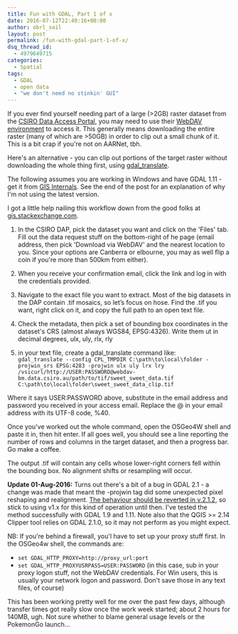 ```yaml
---
title: Fun with GDAL, Part 1 of x
date: 2016-07-12T22:49:16+00:00
author: obrl_soil
layout: post
permalink: /fun-with-gdal-part-1-of-x/
dsq_thread_id:
  - 4979649715
categories:
  - Spatial
tags:
  - GDAL
  - open data
  - "we don't need no stinkin' GUI"
---
```

If you ever find yourself needing part of a large (>2GB) raster dataset from the [CSIRO Data Access Portal](https://data.csiro.au/dap/home?execution=e3s1), you may need to use their [WebDAV environment](https://confluence.csiro.au/public/daphelp/data-access-portal-users-guide/find-data/data-descriptions/access-or-download-data/large-collection-access-non-csiro-users) to access it. This generally means downloading the entire raster (many of which are >50GB) in order to clip out a small chunk of it. This is a bit crap if you're not on AARNet, tbh. 

Here's an alternative - you can clip out portions of the target raster without downloading the whole thing first, using [gdal_translate](http://www.gdal.org/gdal_translate.html).

The following assumes you are working in Windows and have GDAL 1.11 - get it from [GIS Internals](http://www.gisinternals.com/). See the end of the post for an explanation of why I'm not using the latest version.

I got a little help nailing this workflow down from the good folks at [gis.stackexchange.com](http://gis.stackexchange.com/questions/201493/gdal-translate-and-remote-file-location).

1. In the CSIRO DAP, pick the dataset you want and click on the 'Files' tab. Fill out the data request stuff on the bottom-right of he page (email address, then pick 'Download via WebDAV' and the nearest location to you. Since your options are Canberra or elbourne, you may as well flip a coin if you're more than 500km from either).

2. When you receive your confirmation email, click the link and log in with the credentials provided.

3. Navigate to the exact file you want to extract. Most of the big datasets in the DAP contain .tif mosaics, so let&#8217;s focus on hose. Find the .tif you want, right click on it, and copy the full path to an open text file.

4. Check the metadata, then pick a set of bounding box coordinates in the dataset's CRS (almost always WGS84, EPSG:4326). Write them ut in decimal degrees, ulx, uly, rlx, rly

5. in your text file, create a gdal_translate command like:  
        `gdal_translate --config CPL_TMPDIR C:\path\to\local\folder -projwin_srs EPSG:4283 -projwin ulx uly lrx lry /vsicurl/http://USER:PASSWORD@webdav-bm.data.csiro.au/path/to/tif/sweet_sweet_data.tif C:\path\to\local\folder\sweet_sweet_data_clip.tif`  

Where it says USER:PASSWORD above, substitute in the email address and password you received in your access email. Replace the @ in your email address with its UTF-8 code, %40.

Once you've worked out the whole command, open the OSGeo4W shell and paste it in, then hit enter. If all goes well, you should see a line reporting the number of rows and columns in the target dataset, and then a progress bar. Go make a coffee.

The output .tif will contain any cells whose lower-right corners fell within the bounding box. No alignment shifts or resampling will occur.

**Update 01-Aug-2016:** Turns out there's a bit of a bug in GDAL 2.1 - a change was made that meant the -projwin tag did some unexpected pixel reshaping and realignment. [The behaviour should be reverted in v.2.1.2](https://trac.osgeo.org/gdal/ticket/6610), so stick to using v1.x for this kind of operation until then. I've tested the method successfully with GDAL 1.9 and 1.11. Note also that the QGIS >= 2.14 Clipper tool relies on GDAL 2.1.0, so it may not perform as you might expect.

NB: If you're behind a firewall, you'l have to set up your proxy stuff first. In the OSGeo4w shell, the commands are:  
* `set GDAL_HTTP_PROXY=http://proxy_url:port`  
* `set GDAL_HTTP_PROXYUSRPASS=USER:PASSWORD` (in this case, sub in your proxy logon stuff, not the WebDAV credentials. For Win users, this is usually your network logon and password. Don't save those in any text files, of course)  

This has been working pretty well for me over the past few days, although transfer times got really slow once the work week started; about 2 hours for 140MB, ugh. Not sure whether to blame general usage levels or the PokemonGo launch...
